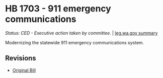 # HB 1703 - 911 emergency communications
*Status: CED - Executive action taken by committee.* | [leg.wa.gov summary](https://app.leg.wa.gov/billsummary?BillNumber=1703&Year=2021)

Modernizing the statewide 911 emergency communications system.

## Revisions
* [Original Bill](1/)